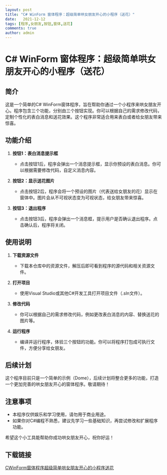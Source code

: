 ```yaml
---
layout: post
title: "C# WinForm 窗体程序：超级简单哄女朋友开心的小程序（送花）"
date:   2021-12-12
tags: [程序,女朋友,按钮,窗体,送花]
comments: true
author: admin
---
```

# C# WinForm 窗体程序：超级简单哄女朋友开心的小程序（送花）

## 简介

这是一个简单的C# WinForm窗体程序，旨在帮助你通过一个小程序来哄女朋友开心。程序包含三个功能，分别由三个按钮实现。你可以根据自己的需求修改代码，定制个性化的表白消息和送花效果。这个程序非常适合用来表白或者给女朋友带来惊喜。

## 功能介绍

1. **按钮1：表白消息提示框**
   - 点击按钮1后，程序会弹出一个消息提示框，显示你预设的表白消息。你可以根据需要修改代码，自定义消息内容。

2. **按钮2：显示送花图片**
   - 点击按钮2后，程序会将一个预设的图片（代表送给女朋友的花）显示在窗体中。图片会从不可视状态变为可视状态，给女朋友带来惊喜。

3. **按钮3：退出程序**
   - 点击按钮3后，程序会弹出一个消息框，提示用户是否确认退出程序。点击确认后，程序将关闭。

## 使用说明

1. **下载资源文件**
   - 下载本仓库中的资源文件，解压后即可看到程序的源代码和相关资源文件。

2. **打开项目**
   - 使用Visual Studio或其他C#开发工具打开项目文件（.sln文件）。

3. **修改代码**
   - 你可以根据自己的需求修改代码，例如更改表白消息的内容、替换送花的图片等。

4. **运行程序**
   - 编译并运行程序，体验三个按钮的功能。你可以将程序打包成可执行文件，方便分享给女朋友。

## 后续计划

这个程序目前只是一个简单的示例（Dome），后续计划将整合更多的功能，打造一个更加完善的哄女朋友开心的窗体程序。敬请期待！

## 注意事项

- 本程序仅供娱乐和学习使用，请勿用于商业用途。
- 如果你对C#编程不熟悉，建议先学习一些基础知识，再尝试修改和扩展程序功能。

希望这个小工具能帮助你成功哄女朋友开心，祝你好运！

## 下载链接

[CWinForm窗体程序超级简单哄女朋友开心的小程序送花](https://pan.quark.cn/s/33fea5284107)